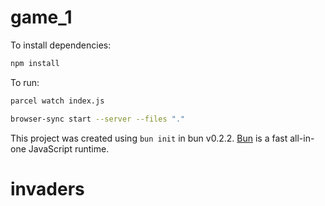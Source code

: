 # game_1

To install dependencies:

```bash
npm install
```

To run:

```bash
parcel watch index.js
```

```bash
browser-sync start --server --files "."
```

This project was created using `bun init` in bun v0.2.2. [Bun](https://bun.sh) is a fast all-in-one JavaScript runtime.
# invaders
